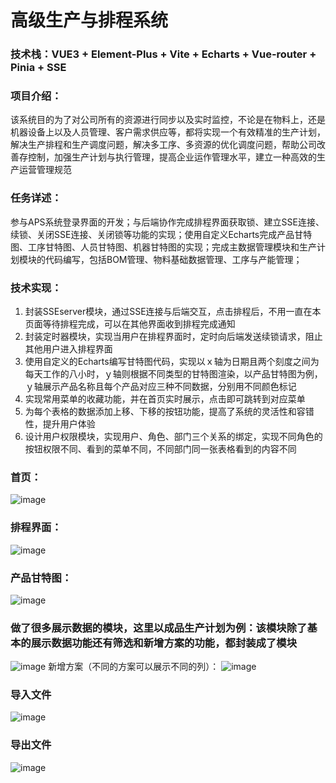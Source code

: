 # 高级生产与排程系统

### 技术栈：VUE3 + Element-Plus + Vite + Echarts + Vue-router + Pinia + SSE
### 项目介绍：
  该系统目的为了对公司所有的资源进行同步以及实时监控，不论是在物料上，还是机器设备上以及人员管理、客户需求供应等，都将实现一个有效精准的生产计划，解决生产排程和生产调度问题，解决多工序、多资源的优化调度问题，帮助公司改善存控制，加强生产计划与执行管理，提高企业运作管理水平，建立一种高效的生产运营管理规范
### 任务详述：
  参与APS系统登录界面的开发；与后端协作完成排程界面获取锁、建立SSE连接、续锁、关闭SSE连接、关闭锁等功能的实现；使用自定义Echarts完成产品甘特图、工序甘特图、人员甘特图、机器甘特图的实现；完成主数据管理模块和生产计划模块的代码编写，包括BOM管理、物料基础数据管理、工序与产能管理；
### 技术实现：
  1. 封装SSEserver模块，通过SSE连接与后端交互，点击排程后，不用一直在本页面等待排程完成，可以在其他界面收到排程完成通知
  2. 封装定时器模块，实现当用户在排程界面时，定时向后端发送续锁请求，阻止其他用户进入排程界面
  3. 使用自定义的Echarts编写甘特图代码，实现以ｘ轴为日期且两个刻度之间为每天工作的八小时，ｙ轴则根据不同类型的甘特图渲染，以产品甘特图为例，ｙ轴展示产品名称且每个产品对应三种不同数据，分别用不同颜色标记
  4. 实现常用菜单的收藏功能，并在首页实时展示，点击即可跳转到对应菜单
  5. 为每个表格的数据添加上移、下移的按钮功能，提高了系统的灵活性和容错性，提升用户体验
  6. 设计用户权限模块，实现用户、角色、部门三个关系的绑定，实现不同角色的按钮权限不同、看到的菜单不同，不同部门同一张表格看到的内容不同

### 首页：
![image](https://github.com/Super-12138/APS/assets/73973689/afb329a7-d954-4615-bd9d-23e577d6c29d)
### 排程界面：
![image](https://github.com/Super-12138/APS/assets/73973689/c7a2f8ce-fb3b-442a-93eb-e62bb862c6a9)
### 产品甘特图：
![image](https://github.com/Super-12138/APS/assets/73973689/6cfc34d4-4b2c-4ed1-8cad-9fe2d95ebe3f)
### 做了很多展示数据的模块，这里以成品生产计划为例：该模块除了基本的展示数据功能还有筛选和新增方案的功能，都封装成了模块
![image](https://github.com/Super-12138/APS/assets/73973689/d5045dfb-ca1a-4453-8084-59e66b8c5d14)
新增方案（不同的方案可以展示不同的列）：
![image](https://github.com/Super-12138/APS/assets/73973689/ac6cb139-7666-4de1-8f16-6db2b7b3e1ee)
### 导入文件
![image](https://github.com/Super-12138/APS/assets/73973689/91fbe475-975a-4824-be2b-da89131af8c8)
### 导出文件
![image](https://github.com/Super-12138/APS/assets/73973689/ad45f33b-5354-4d48-87f3-3364ff074e98)
